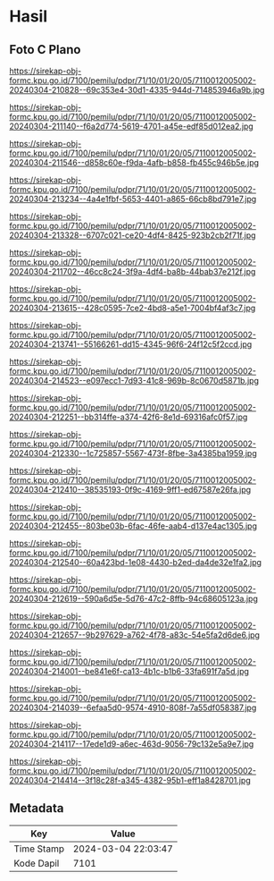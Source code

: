 # Hasil

## Foto C Plano

https://sirekap-obj-formc.kpu.go.id/7100/pemilu/pdpr/71/10/01/20/05/7110012005002-20240304-210828--69c353e4-30d1-4335-944d-714853946a9b.jpg

https://sirekap-obj-formc.kpu.go.id/7100/pemilu/pdpr/71/10/01/20/05/7110012005002-20240304-211140--f6a2d774-5619-4701-a45e-edf85d012ea2.jpg

https://sirekap-obj-formc.kpu.go.id/7100/pemilu/pdpr/71/10/01/20/05/7110012005002-20240304-211546--d858c60e-f9da-4afb-b858-fb455c946b5e.jpg

https://sirekap-obj-formc.kpu.go.id/7100/pemilu/pdpr/71/10/01/20/05/7110012005002-20240304-213234--4a4e1fbf-5653-4401-a865-66cb8bd791e7.jpg

https://sirekap-obj-formc.kpu.go.id/7100/pemilu/pdpr/71/10/01/20/05/7110012005002-20240304-213328--6707c021-ce20-4df4-8425-923b2cb2f71f.jpg

https://sirekap-obj-formc.kpu.go.id/7100/pemilu/pdpr/71/10/01/20/05/7110012005002-20240304-211702--46cc8c24-3f9a-4df4-ba8b-44bab37e212f.jpg

https://sirekap-obj-formc.kpu.go.id/7100/pemilu/pdpr/71/10/01/20/05/7110012005002-20240304-213615--428c0595-7ce2-4bd8-a5e1-7004bf4af3c7.jpg

https://sirekap-obj-formc.kpu.go.id/7100/pemilu/pdpr/71/10/01/20/05/7110012005002-20240304-213741--55166261-dd15-4345-96f6-24f12c5f2ccd.jpg

https://sirekap-obj-formc.kpu.go.id/7100/pemilu/pdpr/71/10/01/20/05/7110012005002-20240304-214523--e097ecc1-7d93-41c8-969b-8c0670d5871b.jpg

https://sirekap-obj-formc.kpu.go.id/7100/pemilu/pdpr/71/10/01/20/05/7110012005002-20240304-212251--bb314ffe-a374-42f6-8e1d-69316afc0f57.jpg

https://sirekap-obj-formc.kpu.go.id/7100/pemilu/pdpr/71/10/01/20/05/7110012005002-20240304-212330--1c725857-5567-473f-8fbe-3a4385ba1959.jpg

https://sirekap-obj-formc.kpu.go.id/7100/pemilu/pdpr/71/10/01/20/05/7110012005002-20240304-212410--38535193-0f9c-4169-9ff1-ed67587e26fa.jpg

https://sirekap-obj-formc.kpu.go.id/7100/pemilu/pdpr/71/10/01/20/05/7110012005002-20240304-212455--803be03b-6fac-46fe-aab4-d137e4ac1305.jpg

https://sirekap-obj-formc.kpu.go.id/7100/pemilu/pdpr/71/10/01/20/05/7110012005002-20240304-212540--60a423bd-1e08-4430-b2ed-da4de32e1fa2.jpg

https://sirekap-obj-formc.kpu.go.id/7100/pemilu/pdpr/71/10/01/20/05/7110012005002-20240304-212619--590a6d5e-5d76-47c2-8ffb-94c68605123a.jpg

https://sirekap-obj-formc.kpu.go.id/7100/pemilu/pdpr/71/10/01/20/05/7110012005002-20240304-212657--9b297629-a762-4f78-a83c-54e5fa2d6de6.jpg

https://sirekap-obj-formc.kpu.go.id/7100/pemilu/pdpr/71/10/01/20/05/7110012005002-20240304-214001--be841e6f-ca13-4b1c-b1b6-33fa691f7a5d.jpg

https://sirekap-obj-formc.kpu.go.id/7100/pemilu/pdpr/71/10/01/20/05/7110012005002-20240304-214039--6efaa5d0-9574-4910-808f-7a55df058387.jpg

https://sirekap-obj-formc.kpu.go.id/7100/pemilu/pdpr/71/10/01/20/05/7110012005002-20240304-214117--17ede1d9-a6ec-463d-9056-79c132e5a9e7.jpg

https://sirekap-obj-formc.kpu.go.id/7100/pemilu/pdpr/71/10/01/20/05/7110012005002-20240304-214414--3f18c28f-a345-4382-95b1-eff1a8428701.jpg


## Metadata

| Key        | Value               |
| ---------- | ------------------- |
| Time Stamp | 2024-03-04 22:03:47 |
| Kode Dapil | 7101                |



